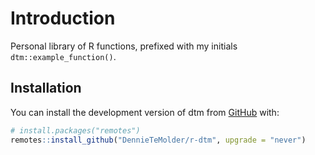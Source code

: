 
# Introduction

Personal library of R functions, prefixed with my initials
`dtm::example_function()`.

## Installation

You can install the development version of dtm from
[GitHub](https://github.com/) with:

``` r
# install.packages("remotes")
remotes::install_github("DennieTeMolder/r-dtm", upgrade = "never")
```
